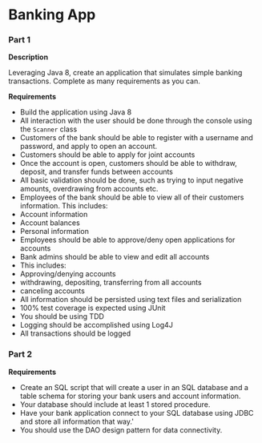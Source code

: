# Banking App

### Part 1
**Description**

Leveraging Java 8, create an application that simulates simple banking transactions. Complete as many requirements as you can.

**Requirements**
*	Build the application using Java 8
*	All interaction with the user should be done through the console using the `Scanner` class
*	Customers of the bank should be able to register with a username and password, and apply to open an account.
  * Customers should be able to apply for joint accounts
*	Once the account is open, customers should be able to withdraw, deposit, and transfer funds between accounts
  * All basic validation should be done, such as trying to input negative amounts, overdrawing from accounts etc.
*	Employees of the bank should be able to view all of their customers information. This includes:
  * Account information
  * Account balances
  * Personal information
*	Employees should be able to approve/deny open applications for accounts
*	Bank admins should be able to view and edit all accounts
  * This includes:
  * Approving/denying accounts
  * withdrawing, depositing, transferring from all accounts
  * canceling accounts
*	All information should be persisted using text files and serialization
*	100% test coverage is expected using JUnit
  * You should be using TDD
*	Logging should be accomplished using Log4J
  * All transactions should be logged

### Part 2
**Requirements**
* Create an SQL script that will create a user in an SQL database and a table schema for storing your bank users and account information.
* Your database should include at least 1 stored procedure.
* Have your bank application connect to your SQL database using JDBC and store all information that way.'
* You should use the DAO design pattern for data connectivity.
